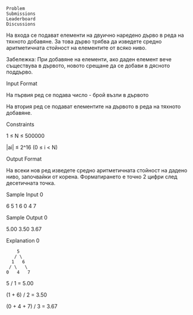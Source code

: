 

    Problem
    Submissions
    Leaderboard
    Discussions

На входа се подават елементи на двуично наредено дърво в реда на тяхното добавяне. За това дърво трябва да изведете средно аритметичната стойност на елементите от всяко ниво.

Забележка: При добавяне на елементи, ако даден елемент вече съществува в дървото, новото срещане да се добави в дясното поддърво.

Input Format

На първия ред се подава число - брой възли в дървото

На втория ред се подават елементите на дървото в реда на тяхното добавяне.

Constraints

1 ≤ N ≤ 500000

|ai| ≤ 2^16 (0 ≤ i < N)

Output Format

На всеки нов ред изведете средно аритметичната стойност на дадено ниво, започвайки от корена. Форматирането е точно 2 цифри след десетичната точка.

Sample Input 0

6
5 1 6 0 4 7

Sample Output 0

5.00
3.50
3.67

Explanation 0

        5
       / \
      1   6
     / \   \
    0   4   7

5 / 1 = 5.00

(1 + 6) / 2 = 3.50

(0 + 4 + 7) / 3 = 3.67

